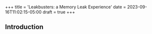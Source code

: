 +++
title = 'Leakbusters: a Memory Leak Experience'
date = 2023-09-16T11:02:15-05:00
draft = true
+++

## Introduction

